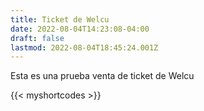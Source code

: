 ```yaml
---
title: Ticket de Welcu
date: 2022-08-04T14:23:08-04:00
draft: false
lastmod: 2022-08-04T18:45:24.001Z
---
```


Esta es una prueba venta de ticket de Welcu

{{< myshortcodes >}}
